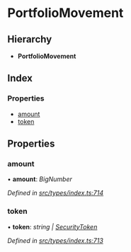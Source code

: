 # PortfolioMovement

## Hierarchy

* **PortfolioMovement**

## Index

### Properties

* [amount](portfoliomovement.md#amount)
* [token](portfoliomovement.md#token)

## Properties

### amount

• **amount**: _BigNumber_

_Defined in_ [_src/types/index.ts:714_](https://github.com/PolymathNetwork/polymesh-sdk/blob/a0872cf4/src/types/index.ts#L714)

### token

• **token**: _string \|_ [_SecurityToken_](../classes/securitytoken.md)

_Defined in_ [_src/types/index.ts:713_](https://github.com/PolymathNetwork/polymesh-sdk/blob/a0872cf4/src/types/index.ts#L713)


